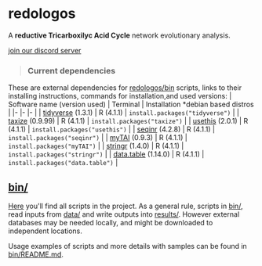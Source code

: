 # redologos
A **reductive Tricarboxilyc Acid Cycle** network evolutionary analysis.

[join our discord server](https://discord.gg/tHfetKqn)

>### Current dependencies
These are external dependencies for [redologos/bin](redologos/bin) scripts, links to their installing instructions, commands for installation,and used versions:
 | Software name (version used) 	| Terminal 	| Installation *debian based distros 	|
|-	|-	|-	|
| [tidyverse](https://www.tidyverse.org/) (1.3.1) 	| R (4.1.1) 	| `install.packages("tidyverse")` 	|
| [taxize](https://cran.r-project.org/web/packages/taxize/taxize.pdf) (0.9.99) 	| R (4.1.1) 	| `install.packages("taxize")` 	|
| [usethis](https://usethis.r-lib.org/) (2.0.1) 	| R (4.1.1) 	| `install.packages("usethis")` 	|
| [seqinr](https://cran.r-project.org/web/packages/seqinr/index.html) (4.2.8) 	| R (4.1.1) 	| `install.packages("seqinr")` 	|
| [myTAI](https://cran.r-project.org/web/packages/myTAI/index.html) (0.9.3) 	| R (4.1.1) 	| `install.packages("myTAI")` 	|
| [stringr](https://www.rdocumentation.org/packages/stringr/versions/1.4.0) (1.4.0) 	| R (4.1.1) 	| `install.packages("stringr")` 	|
| [data.table](https://cran.r-project.org/web/packages/data.table/vignettes/datatable-intro.html) (1.14.0) 	| R (4.1.1) 	| `install.packages("data.table")` 	|

## [bin/](bin/)
[Here](bin/) you'll find all scripts in the project. As a general rule, scripts in [bin/](bin/), read inputs from [data/](data/) and write outputs into [results/](results/). However external databases may be needed locally, and might be downloaded to independent locations.

Usage examples of scripts and more details with samples can be found in [bin/README.md](bin/README.md).
